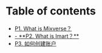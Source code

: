 # Table of contents

* [P1. What is Mixverse？](README.md)
* [- \*\*P2. What is Imart？\*\*](p2.-what-is-imart.md)
* [P3. 如何创建账户](p3.-ru-he-chuang-jian-zhang-hu.md)
